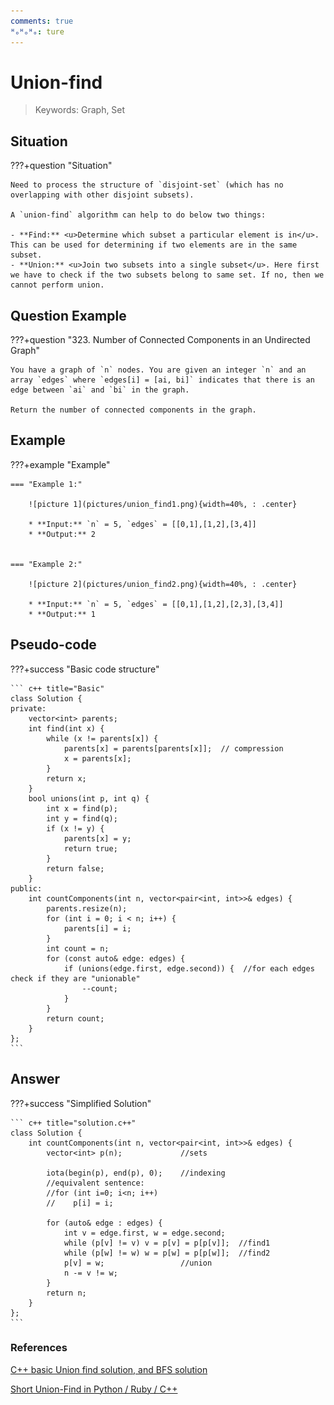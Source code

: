 ```yaml
---
comments: true
ᴴₒᴴₒᴴₒ: ture
---
```


# **Union-find**

>Keywords: Graph, Set

## **Situation**
???+question "Situation"

    Need to process the structure of `disjoint-set` (which has no overlapping with other disjoint subsets).

    A `union-find` algorithm can help to do below two things:

    - **Find:** <u>Determine which subset a particular element is in</u>. This can be used for determining if two elements are in the same subset.
    - **Union:** <u>Join two subsets into a single subset</u>. Here first we have to check if the two subsets belong to same set. If no, then we cannot perform union. 

## **Question Example**
???+question "323. Number of Connected Components in an Undirected Graph"

    You have a graph of `n` nodes. You are given an integer `n` and an array `edges` where `edges[i] = [ai, bi]` indicates that there is an edge between `ai` and `bi` in the graph.

    Return the number of connected components in the graph.

## **Example**
???+example "Example"

    === "Example 1:"

        ![picture 1](pictures/union_find1.png){width=40%, : .center}  

        * **Input:** `n` = 5, `edges` = [[0,1],[1,2],[3,4]]
        * **Output:** 2


    === "Example 2:"

        ![picture 2](pictures/union_find2.png){width=40%, : .center}    

        * **Input:** `n` = 5, `edges` = [[0,1],[1,2],[2,3],[3,4]]
        * **Output:** 1


## **Pseudo-code**
???+success "Basic code structure"

    ``` c++ title="Basic"
    class Solution {
    private:
        vector<int> parents;
        int find(int x) {
            while (x != parents[x]) {
                parents[x] = parents[parents[x]];  // compression
                x = parents[x];
            }
            return x;
        }
        bool unions(int p, int q) {
            int x = find(p);
            int y = find(q);
            if (x != y) {
                parents[x] = y;
                return true;
            }
            return false;
        }
    public:
        int countComponents(int n, vector<pair<int, int>>& edges) {
            parents.resize(n);
            for (int i = 0; i < n; i++) {
                parents[i] = i;
            }
            int count = n;
            for (const auto& edge: edges) {
                if (unions(edge.first, edge.second)) {  //for each edges check if they are "unionable"
                    --count;
                }
            }
            return count;
        }
    };
    ```

## **Answer**
???+success "Simplified Solution"

    ``` c++ title="solution.c++"
    class Solution {
        int countComponents(int n, vector<pair<int, int>>& edges) {
            vector<int> p(n);             //sets

            iota(begin(p), end(p), 0);    //indexing
            //equivalent sentence:
            //for (int i=0; i<n; i++)
            //    p[i] = i;

            for (auto& edge : edges) {
                int v = edge.first, w = edge.second;
                while (p[v] != v) v = p[v] = p[p[v]];  //find1
                while (p[w] != w) w = p[w] = p[p[w]];  //find2
                p[v] = w;                 //union
                n -= v != w;              
            }
            return n;
        }
    };
    ```

### **References**

[C++ basic Union find solution, and BFS solution](https://leetcode.com/problems/number-of-connected-components-in-an-undirected-graph/solutions/77643/c-basic-union-find-solution-and-bfs-solution/)

[Short Union-Find in Python / Ruby / C++](https://leetcode.com/problems/number-of-connected-components-in-an-undirected-graph/solutions/77625/short-union-find-in-python-ruby-c/?orderBy=most_votes)

